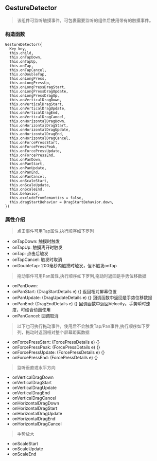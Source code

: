 ## **GestureDetector**
> 该组件可监听触摸事件，可包裹需要监听的组件后使用带有的触摸事件。

### 构造函数
```
GestureDetector({
  Key key,
  this.child,
  this.onTapDown,
  this.onTapUp,
  this.onTap,
  this.onTapCancel,
  this.onDoubleTap,
  this.onLongPress,
  this.onLongPressUp,
  this.onLongPressDragStart,
  this.onLongPressDragUpdate,
  this.onLongPressDragUp,
  this.onVerticalDragDown,
  this.onVerticalDragStart,
  this.onVerticalDragUpdate,
  this.onVerticalDragEnd,
  this.onVerticalDragCancel,
  this.onHorizontalDragDown,
  this.onHorizontalDragStart,
  this.onHorizontalDragUpdate,
  this.onHorizontalDragEnd,
  this.onHorizontalDragCancel,
  this.onForcePressStart,
  this.onForcePressPeak,
  this.onForcePressUpdate,
  this.onForcePressEnd,
  this.onPanDown,
  this.onPanStart,
  this.onPanUpdate,
  this.onPanEnd,
  this.onPanCancel,
  this.onScaleStart,
  this.onScaleUpdate,
  this.onScaleEnd,
  this.behavior,
  this.excludeFromSemantics = false,
  this.dragStartBehavior = DragStartBehavior.down,
})
```

### 属性介绍
> 点击事件可用Tap属性,执行顺序如下罗列
- onTapDown: 触摸时触发
- onTapUp: 触摸离开时触发
- onTap: 点击后触发
- onTapCancel: 触发时取消
- onDoubleTap: 200毫秒内触摸时触发，但不触发onTap
> 拖动事件可用Pan属性,执行顺序如下罗列,拖动时返回是手势位移数据
- onPanDown: 
- onPanStart: (DragStartDetails e) {} 返回相对屏幕位置
- onPanUpdate: (DragUpdateDetails e) {} 回调函数中返回是手势位移数据
- onPanEnd: (DragEndDetails e) {} 回调函数中返回Velocity，手势瞬时速度，可结合动画使用
- onPanCancel: 回调取消
> 以下也可执行拖动事件，使用后不会触发Tap/Pan事件,执行顺序如下罗列，拖动时返回相对整个屏幕距离数据
- onForcePressStart: (ForcePressDetails e) {}
- onForcePressPeak: (ForcePressDetails e) {}
- onForcePressUpdate: (ForcePressDetails e) {}
- onForcePressEnd: (ForcePressDetails e) {}
> 监听垂直或水平方向
- onVerticalDragDown
- onVerticalDragStart
- onVerticalDragUpdate
- onVerticalDragEnd
- onVerticalDragCancel
- onHorizontalDragDown
- onHorizontalDragStart
- onHorizontalDragUpdate
- onHorizontalDragEnd
- onHorizontalDragCancel
> 手势放大
- onScaleStart
- onScaleUpdate
- onScaleEnd

